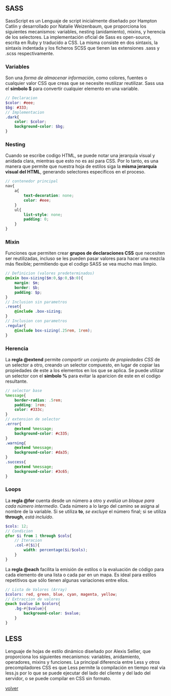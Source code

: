 ## SASS

SassScript es un Lenguaje de script inicialmente diseñado por Hampton Catlin y desarrollado por Natalie Weizenbaum, que proporciona los siguientes mecanismos: variables, nesting (anidamiento), mixins, y herencia de los selectores. La implementación oficial de Sass es open-source, escrita en Ruby y traducido a CSS. La misma consiste en dos sintaxis, la sintaxis indentada y los ficheros SCSS que tienen las extensiones .sass y .scss respectivamente.

### Variables

Son una _forma de almacenar información_, como colores, fuentes o cualquier valor CSS que creas que se necesite reutilizar reutilizar. Sass usa el __símbolo $__ para convertir cualquier elemento en una variable.

```scss
// Declaracion
$color: #eee;
$bg: #333;
// Implementacion
.dark{
    color: $color;
    background-color: $bg;
}
```

### Nesting

Cuando se escribe codigo HTML, se puede notar una jerarquía visual y anidada clara, mientras que esto no es asi para CSS. Por lo tanto, es una manera que permite que nuestra hoja de estilos siga la __misma jerarquía visual del HTML__, generando selectores especificos en el proceso.

```scss
// contenedor principal
nav{
    a{ 
        text-decoration: none;
        color: #eee;
    }
    ul{ 
        list-style: none;
        padding: 0;
    }
}
```

### Mixin

Funciones que permiten crear __grupos de declaraciones CSS__ que necesiten ser reutilizadas, incluso se les pueden pasar valores para hacer una mezcla más flexible; permitiendo que el codigo SASS se vea mucho mas limpio.

```scss
// Definicion (valores predeterminados)
@mixin box-sizing($m:0,$p:0,$b:0){
    margin: $m; 
    border: $b;
    padding: $p;
}
// Inclusion sin parametros
.reset{
    @include .box-sizing;
}
// Inclusion con parametros
.regular{
    @include box-sizing(.25rem, 1rem);
}
```

### Herencia

La __regla @extend__ permite _compartir un conjunto de propiedades CSS_ de un selector a otro, creando un selector compuesto, en lugar de copiar las propiedades de este a los elementos en los que se aplica. Se puede utilizar un selector con el __simbolo %__ para evitar la aparicion de este en el codigo resultante.

```scss
// selector base
%message{
    border-radius: .5rem;
    padding: 1rem;
    color: #333c;
}
// extension de selector
.error{
    @extend %message;
    background-color: #c335;
}
.warning{
    @extend %message;
    background-color: #da35;
}
.success{
    @extend %message;
    background-color: #3c65;
}
```

### Loops

La __regla @for__ cuenta desde un número a otro y _evalúa un bloque para cada número intermedio_. Cada número a lo largo del camino se asigna al nombre de la variable. Si se utiliza __to__, _se excluye_ el número final; si se utiliza __through__, _está incluido_.

```scss
$cols: 12;
// Condicion
@for $i from 1 through $cols{
    // Iteracion
    .col-#{$i}{
        width: percentage($i/$cols);
    }
}
```

La __regla @each__ facilita la emisión de estilos o la evaluación de código para cada elemento de una lista o cada par en un mapa. Es ideal para estilos repetitivos que sólo tienen algunas variaciones entre ellos.

```scss
// Lista de Valores (Array)
$colors: red, green, blue, cyan, magenta, yellow;
// Extraccion de valores
@each $value in $colors{
    .bg-#{$value}{
        background-color: $value;
    }
}
```

## LESS

Lenguaje de hojas de estilo dinámico diseñado por Alexis Sellier, que proporciona los siguientes mecanismos: variables, anidamiento, operadores, mixins y funciones. La principal diferencia entre Less y otros precompiladores CSS es que Less permite la compilación en tiempo real vía less.js por lo que se puede ejecutar del lado del cliente y del lado del servidor, o se puede compilar en CSS sin formato.

[volver](../readme.md)